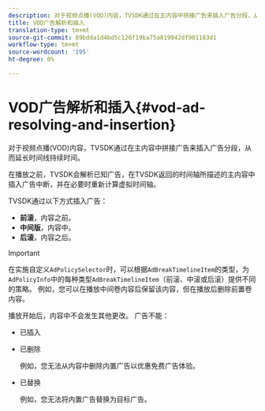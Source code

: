 ```yaml
---
description: 对于视频点播(VOD)内容，TVSDK通过在主内容中拼接广告来插入广告分段，从而延长时间线持续时间。
title: VOD广告解析和插入
translation-type: tm+mt
source-git-commit: 89bdda1d4bd5c126f19ba75a819942df901183d1
workflow-type: tm+mt
source-wordcount: '195'
ht-degree: 0%

---
```



# VOD广告解析和插入{#vod-ad-resolving-and-insertion}

对于视频点播(VOD)内容，TVSDK通过在主内容中拼接广告来插入广告分段，从而延长时间线持续时间。

在播放之前，TVSDK会解析已知广告，在TVSDK返回的时间轴所描述的主内容中插入广告中断，并在必要时重新计算虚拟时间轴。

TVSDK通过以下方式插入广告：

* **前滚**，内容之前。
* **中间版**，内容中。
* **后滚**，内容之后。

>[!IMPORTANT]
>
>在实施自定义`AdPolicySelector`时，可以根据`AdBreakTimelineItem`的类型，为`AdPolicyInfo`中的每种类型`AdBreakTimelineItem`（前滚、中滚或后滚）提供不同的策略。 例如，您可以在播放中间卷内容后保留该内容，但在播放后删除前置卷内容。

播放开始后，内容中不会发生其他更改。 广告不能：

* 已插入
* 已删除

   例如，您无法从内容中删除内置广告以优惠免费广告体验。
* 已替换

   例如，您无法将内置广告替换为目标广告。

